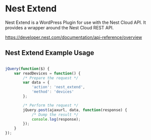 # Nest Extend
Nest Extend is a WordPress Plugin for use with the Nest Cloud API. It provides a wrapper around the Nest Cloud REST API.

https://developer.nest.com/documentation/api-reference/overview

Nest Extend Example Usage
----------------------------

```  js

jQuery(function($) {
	var readDevices = function() {
		/* Prepare the request */
		var data = {
			'action': 'nest_extend',
			'method': 'devices'
		};

		/* Perform the request */
		jQuery.post(ajaxurl, data, function(response) {
			/* Dump the result */
			console.log(response);
		});
	}
});
```
